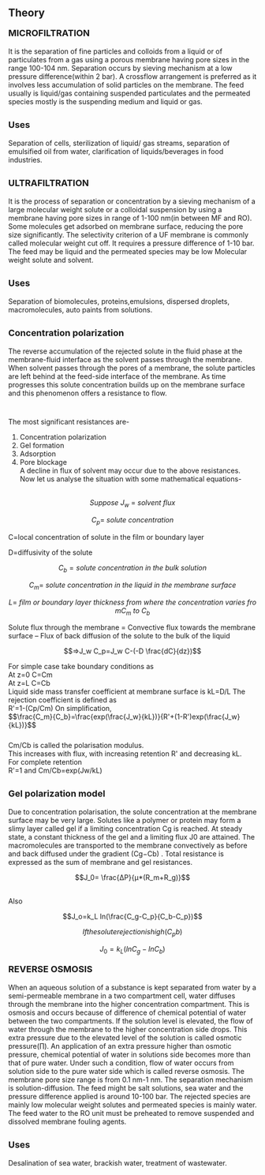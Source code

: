 ## Theory
 <p style="text-align:left; font-size:18px; font-weight:bold;">MICROFILTRATION</p>
<p style="padding-bottom: 10px;">   It is the separation of fine particles and colloids from a liquid or of particulates from a gas using a porous membrane having pore sizes in the range 100-104 nm. Separation occurs by sieving mechanism at a low pressure difference(within 2 bar). A crossflow arrangement is preferred as it involves less accumulation of solid particles on the membrane. The feed usually is liquid/gas containing suspended particulates and the permeated species mostly is the suspending medium and liquid or gas.
</p>
 <p style="text-align:left; font-size:18px; font-weight:bold;">Uses</p>
 <p style="padding-bottom: 10px;">Separation of cells, sterilization of liquid/ gas streams, separation of emulsified oil from water, clarification of liquids/beverages in food industries.</p>   
  <p style="text-align:left; font-size:18px; font-weight:bold;">ULTRAFILTRATION  </p>
  <p style="padding-bottom: 10px;">                  It is the process of separation or concentration by a sieving mechanism of a large molecular weight solute or a colloidal suspension by using a membrane having pore sizes in range of 1-100 nm(in between MF and RO). Some molecules get adsorbed on membrane surface, reducing the pore size significantly. The selectivity criterion of a UF membrane is commonly called molecular weight cut off. It requires a pressure difference of 1-10 bar. The feed may be liquid and the permeated species may be low Molecular weight solute and solvent.</p>
 <p style="text-align:left; font-size:18px; font-weight:bold;">Uses</p>                   
 <p style="padding-bottom: 10px;">Separation of biomolecules, proteins,emulsions, dispersed droplets, macromolecules, auto paints from solutions.</p>                   
  <p style="text-align:left; font-size:18px; font-weight:bold;">Concentration polarization</p>                  
   <p style="padding-bottom: 10px;">The reverse accumulation of the rejected solute in the fluid phase at the membrane-fluid interface as the solvent passes through the membrane. When solvent passes through the pores of a membrane, the solute particles are left behind at the feed-side interface of the membrane. As time progresses this solute concentration builds up on the membrane surface and this phenomenon offers a resistance to flow.<br><br>

The most significant resistances are-<br>
1. Concentration polarization <br>
2. Gel formation<br>
3. Adsorption<br>
4. Pore blockage<br>
A decline in flux of solvent may occur due to the above resistances. Now let us analyse the situation with some mathematical equations-<br><br>

$$Suppose \ J_w \ = \ solvent \ flux$$

$$C_p =\ solute \ concentration$$

C=local concentration of solute in the film or boundary layer<br>

D=diffusivity of the solute<br>

$$C_b =solute \ concentration \ in \ the \ bulk \ solution$$

$$C_m = \ solute \ concentration \ in \ the \ liquid \ in \ the \ membrane \ surface$$

$$L=\ film \ or \ boundary \ layer \ thickness \ from \ where \ the \ concentration \ varies \ from C_m \ to \ C_b$$

Solute flux through the membrane = Convective flux towards the membrane surface – Flux of back diffusion of the solute to the bulk of the liquid<br>

$$=>J_w C_p=J_w C-(-D \frac{dC}{dz})$$

<p style="padding-bottom: 10px;">  For simple case take boundary conditions as<br>
At z=0 C=Cm<br>
At z=L C=Cb<br>
Liquid side mass transfer coefficient at membrane surface is kL=D/L The rejection coefficient is defined as<br>
R'=1-(Cp/Cm) On simplification,  <br>
$$\frac{C_m}{C_b}=\frac{exp(\frac{J_w}{kL})}{R'+(1-R')exp(\frac{J_w}{kL})}$$                  
  <p style="padding-bottom: 10px;">Cm/Cb is called the polarisation modulus.<br>
This increases with flux, with increasing retention R' and decreasing kL.<br>
For complete retention <br>
R'=1 and Cm/Cb=exp(Jw/kL) </p>                
 <p style="text-align:left; font-size:18px; font-weight:bold;"> Gel polarization model</p>
 
Due to concentration polarisation, the solute concentration at the membrane surface may be very large. Solutes like a polymer or protein may form a slimy layer called gel if a limiting concentration Cg
 is reached. At steady state, a constant thickness of the gel and a limiting flux J0  are attained. The macromolecules are transported to the membrane convectively as before and back diffused under the gradient (Cg−Cb)
. Total resistance is expressed as the sum of membrane and gel resistances.

$$J_0= \frac{∆P}{µ*(R_m+R_g)}$$

<br>Also

$$J_o=k_L ln(\frac{C_g-C_p}{C_b-C_p})$$

$$If the solute rejection is high (C_pb)$$

$$J_0=k_L(lnC_g-lnC_b)$$

 <p style="text-align:left; font-size:18px; font-weight:bold;">REVERSE OSMOSIS</p>                 
 <p style="padding-bottom: 10px;"> When an aqueous solution of a substance is kept separated from water by a semi-permeable membrane in a two compartment cell, water diffuses through the membrane into the higher concentration compartment. This is osmosis and occurs because of difference of chemical potential of water between the two compartments. If the solution level is elevated, the flow of water through the membrane to the higher concentration side drops. This extra pressure due to the elevated level of the solution is called osmotic pressure(∏). An application of an extra pressure higher than osmotic pressure, chemical potential of water in solutions side becomes more than that of pure water. Under such a condition, flow of water occurs from solution side to the pure water side which is called reverse osmosis.
The membrane pore size range is from 0.1 nm-1 nm. The separation mechanism is solution-diffusion. The feed might be salt solutions, sea water and the pressure difference applied is around 10-100 bar. The rejected species are mainly low molecular weight solutes and permeated species is mainly water.
The feed water to the RO unit must be preheated to remove suspended and dissolved membrane fouling agents.</p>                
 <p style="text-align:left; font-size:18px; font-weight:bold;">Uses</p>                 
 <p style="padding-bottom: 10px;">Desalination of sea water, brackish water, treatment of wastewater.</p>                 


 <script id="MathJax-script" async src="https://cdn.jsdelivr.net/npm/mathjax@3.2.2/es5/tex-mml-chtml.js"></script>    
 
